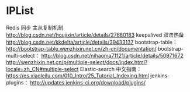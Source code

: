 # IPList
Redis 同步 主从复制机制
http://blog.csdn.net/houjixin/article/details/27680183
keepalived 双击热备
http://blog.csdn.net/kkdelta/article/details/39433137
bootstrap-table：
http://bootstrap-table.wenzhixin.net.cn/zh-cn/documentation/
bootstrap-multi-select：
http://blog.csdn.net/nihaoma71121/article/details/50971672
http://wenzhixin.net.cn/p/multiple-select/docs/index.html?locale=zh_CN#multiple-select
Elastic-search 中文指南：
https://es.xiaoleilu.com/010_Intro/25_Tutorial_Indexing.html
jenkins-plugins：
http://updates.jenkins-ci.org/download/plugins/
